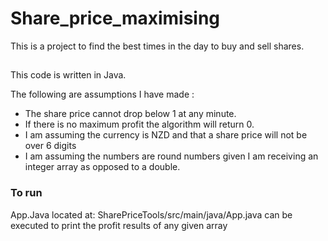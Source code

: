 # Share_price_maximising
This is a project to find the best times in the day to buy and sell shares.

##
This code is written in Java.

The following are assumptions I have made :
* The share price cannot drop below 1 at any minute.
* If there is no maximum profit the algorithm will return 0.
* I am assuming the currency is NZD and that a share price will not be over 6 digits
* I am assuming the numbers are round numbers given I am receiving an integer array as opposed to a double.

### To run
App.Java located at: SharePriceTools/src/main/java/App.java
can be executed to print the profit results of any given array
